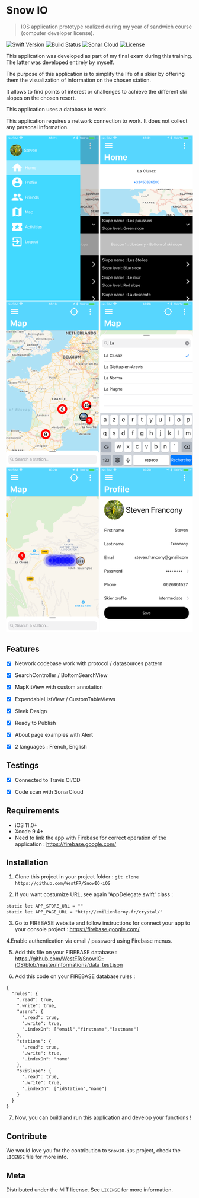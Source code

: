 # Snow IO
> IOS application prototype realized during my year of sandwich course (computer developer license).

[![Swift Version][swift-image-4]][swift-url]
[![Build Status](https://travis-ci.org/WestFR/SnowIO-iOS.svg?branch=master)](https://travis-ci.org/WestFR/SnowIO-iOS)
[![Sonar Cloud][sonar-image]][sonar-url]
[![License][license-image]][license-url]


This application was developed as part of my final exam during this training.
The latter was developed entirely by myself.

The purpose of this application is to simplify the life of a skier by offering them the visualization of information on the chosen station.

It allows to find points of interest or challenges to achieve the different ski slopes on the chosen resort.

This application uses a database to work.

This application requires a network connection to work. It does not collect any personal information.

<img src="informations/screens/1_menu.png" width="250">  <img src="informations/screens/2_home.png" width="250">  <img src="informations/screens/3_map.png" width="250"> <img src="informations/screens/4_mapSearch.png" width="250"> <img src="informations/screens/5_mapStation.png" width="250"> <img src="informations/screens/6_profile.png" width="250">


## Features

- [x] Network codebase work with protocol / datasources pattern
- [x] SearchController / BottomSearchView
- [x] MapKitView with custom annotation
- [x] ExpendableListView / CustomTableViews
- [x] Sleek Design
- [x] Ready to Publish
- [x] About page examples with Alert
- [x] 2 languages : French, English


## Testings

- [x] Connected to Travis CI/CD
- [x] Code scan with SonarCloud 


## Requirements

- iOS 11.0+
- Xcode 9.4+
- Need to link the app with Firebase for correct operation of the application : https://firebase.google.com/


## Installation

1. Clone this project in your project folder : `git clone https://github.com/WestFR/SnowIO-iOS`

2. If you want costumize URL, see again 'AppDelegate.swift' class :
```
static let APP_STORE_URL = ""
static let APP_PAGE_URL = "http://emilienleroy.fr/crystal/"
```

3. Go to FIREBASE website and follow instructions for connect your app to your console project : https://firebase.google.com/

4.Enable authentication via email / password using Firebase menus.

5. Add this file on your FIREBASE database :  https://github.com/WestFR/SnowIO-iOS/blob/master/informations/data_test.json

6. Add this code on your FIREBASE database rules : 
```
{
  "rules": {
    ".read": true,
    ".write": true,
    "users": {
      ".read": true,
      ".write": true,
      ".indexOn": ["email","firstname","lastname"]
    },
    "stations": {
      ".read": true,
      ".write": true,
      ".indexOn": "name"
    },
    "skiSlope": {
      ".read": true,
      ".write": true,
      ".indexOn": ["idStation","name"]
    }
  }
}
```

7. Now, you can build and run this application and develop your functions !



## Contribute

We would love you for the contribution to ``SnowIO-iOS`` project, check the ``LICENSE`` file for more info.


## Meta

Distributed under the MIT license. See ``LICENSE`` for more information.


[swift-image-4]:https://img.shields.io/badge/swift-4.0-orange.svg
[swift-url]: https://swift.org/

[sonar-image]: https://sonarcloud.io/api/project_badges/measure?project=SnowIO-iOS&metric=alert_status
[sonar-url]: https://sonarcloud.io/dashboard?id=SnowIO-iOS

[license-image]: https://img.shields.io/badge/License-MIT-blue.svg
[license-url]: LICENSE